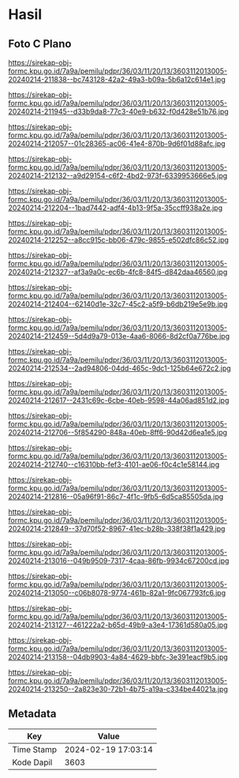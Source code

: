 # Hasil

## Foto C Plano

https://sirekap-obj-formc.kpu.go.id/7a9a/pemilu/pdpr/36/03/11/20/13/3603112013005-20240214-211838--bc743128-42a2-49a3-b09a-5b6a12c614e1.jpg

https://sirekap-obj-formc.kpu.go.id/7a9a/pemilu/pdpr/36/03/11/20/13/3603112013005-20240214-211945--d33b9da8-77c3-40e9-b632-f0d428e51b76.jpg

https://sirekap-obj-formc.kpu.go.id/7a9a/pemilu/pdpr/36/03/11/20/13/3603112013005-20240214-212057--01c28365-ac06-41e4-870b-9d6f01d88afc.jpg

https://sirekap-obj-formc.kpu.go.id/7a9a/pemilu/pdpr/36/03/11/20/13/3603112013005-20240214-212132--a9d29154-c6f2-4bd2-973f-6339953666e5.jpg

https://sirekap-obj-formc.kpu.go.id/7a9a/pemilu/pdpr/36/03/11/20/13/3603112013005-20240214-212204--1bad7442-adf4-4b13-9f5a-35ccff938a2e.jpg

https://sirekap-obj-formc.kpu.go.id/7a9a/pemilu/pdpr/36/03/11/20/13/3603112013005-20240214-212252--a8cc915c-bb06-479c-9855-e502dfc86c52.jpg

https://sirekap-obj-formc.kpu.go.id/7a9a/pemilu/pdpr/36/03/11/20/13/3603112013005-20240214-212327--af3a9a0c-ec6b-4fc8-84f5-d842daa46560.jpg

https://sirekap-obj-formc.kpu.go.id/7a9a/pemilu/pdpr/36/03/11/20/13/3603112013005-20240214-212404--62140d1e-32c7-45c2-a5f9-b6db219e5e9b.jpg

https://sirekap-obj-formc.kpu.go.id/7a9a/pemilu/pdpr/36/03/11/20/13/3603112013005-20240214-212459--5d4d9a79-013e-4aa6-8066-8d2cf0a776be.jpg

https://sirekap-obj-formc.kpu.go.id/7a9a/pemilu/pdpr/36/03/11/20/13/3603112013005-20240214-212534--2ad94806-04dd-465c-9dc1-125b64e672c2.jpg

https://sirekap-obj-formc.kpu.go.id/7a9a/pemilu/pdpr/36/03/11/20/13/3603112013005-20240214-212617--2431c69c-6cbe-40eb-9598-44a06ad851d2.jpg

https://sirekap-obj-formc.kpu.go.id/7a9a/pemilu/pdpr/36/03/11/20/13/3603112013005-20240214-212706--5f854290-848a-40eb-8ff6-90d42d6ea1e5.jpg

https://sirekap-obj-formc.kpu.go.id/7a9a/pemilu/pdpr/36/03/11/20/13/3603112013005-20240214-212740--c16310bb-fef3-4101-ae06-f0c4c1e58144.jpg

https://sirekap-obj-formc.kpu.go.id/7a9a/pemilu/pdpr/36/03/11/20/13/3603112013005-20240214-212816--05a96f91-86c7-4f1c-9fb5-6d5ca85505da.jpg

https://sirekap-obj-formc.kpu.go.id/7a9a/pemilu/pdpr/36/03/11/20/13/3603112013005-20240214-212849--37d70f52-8967-41ec-b28b-338f38f1a429.jpg

https://sirekap-obj-formc.kpu.go.id/7a9a/pemilu/pdpr/36/03/11/20/13/3603112013005-20240214-213016--049b9509-7317-4caa-86fb-9934c67200cd.jpg

https://sirekap-obj-formc.kpu.go.id/7a9a/pemilu/pdpr/36/03/11/20/13/3603112013005-20240214-213050--c06b8078-9774-461b-82a1-9fc067793fc6.jpg

https://sirekap-obj-formc.kpu.go.id/7a9a/pemilu/pdpr/36/03/11/20/13/3603112013005-20240214-213127--461222a2-b65d-49b9-a3e4-17361d580a05.jpg

https://sirekap-obj-formc.kpu.go.id/7a9a/pemilu/pdpr/36/03/11/20/13/3603112013005-20240214-213158--04db9903-4a84-4629-bbfc-3e391eacf9b5.jpg

https://sirekap-obj-formc.kpu.go.id/7a9a/pemilu/pdpr/36/03/11/20/13/3603112013005-20240214-213250--2a823e30-72b1-4b75-a19a-c334be44021a.jpg


## Metadata

| Key        | Value               |
| ---------- | ------------------- |
| Time Stamp | 2024-02-19 17:03:14 |
| Kode Dapil | 3603                |



